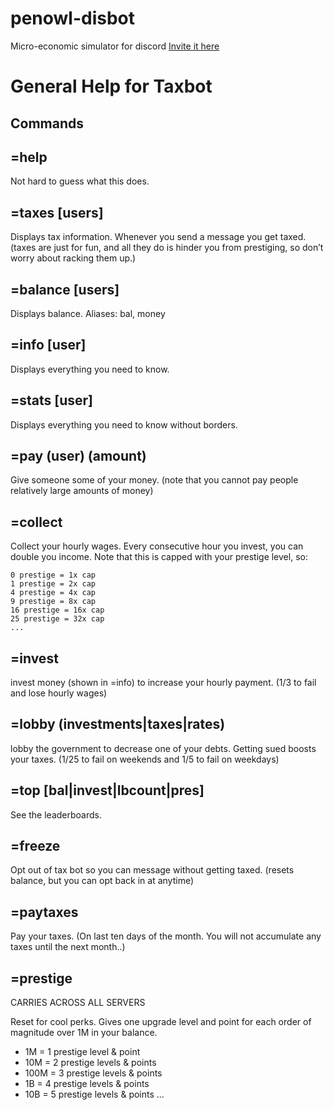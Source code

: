 # penowl-disbot
Micro-economic simulator for discord
[Invite it here](https://discordapp.com/oauth2/authorize?&client_id=407055083239505922&scope=bot)

# General Help for Taxbot
Commands
--------
=help
--------
Not hard to guess what this does.

=taxes [users]
--------
Displays tax information. Whenever you send a message you get taxed. (taxes are just for fun, and all they do is hinder you from prestiging, so don’t worry about racking them up.)

=balance [users]
--------
Displays balance. 
Aliases: bal, money

=info [user]
--------
Displays everything you need to know. 

=stats [user]
--------
Displays everything you need to know without borders.

=pay (user) (amount) 
--------
Give someone some of your money.
(note that you cannot pay people relatively large amounts of money)

=collect
--------
Collect your hourly wages.
Every consecutive hour you invest, you can double you income. Note that this is capped with your prestige level, so:

```
0 prestige = 1x cap
1 prestige = 2x cap
4 prestige = 4x cap
9 prestige = 8x cap
16 prestige = 16x cap
25 prestige = 32x cap
...
```

=invest
--------
invest money (shown in =info) to increase your hourly payment. (1/3 to fail and lose hourly wages)

=lobby (investments|taxes|rates)
--------
lobby the government to decrease one of your debts. Getting sued boosts your taxes.   (1/25 to fail on weekends and 1/5 to fail on weekdays)

=top [bal|invest|lbcount|pres]
--------
See the leaderboards.

=freeze
--------
Opt out of tax bot so you can message without getting taxed. (resets balance, but you can opt back in at anytime)

=paytaxes 
--------
Pay your taxes.
(On last ten days of the month. You will not accumulate any taxes until the next month..)

=prestige
--------
CARRIES ACROSS ALL SERVERS

Reset for cool perks. Gives one upgrade level and point for each order of magnitude over 1M in your balance.

- 1M = 1 prestige level & point
- 10M = 2 prestige levels & points
- 100M = 3 prestige levels & points
- 1B = 4 prestige levels & points
- 10B = 5 prestige levels & points
... 

<!--
=upgrade (bonus|steal|auto)
--------
Upgrade a perk: bonus, steal, or auto. (Bonus gives a bonus for investing, steal lets you steal some from people, and auto gives you a free hourly reward once per day per level.) 

It takes one extra point for each upgrade, e.g.
- Bonus lvl 1 = 1 point
- Bonus lvl 2 = 2 points (3 in total)
- Bonus lvl 3 = 3 points (6 in total)
- Bonus lvl 4 = 4 points (10 in total)
- Bonus lvl 5 = 5 points (15 in total)
...

-->
